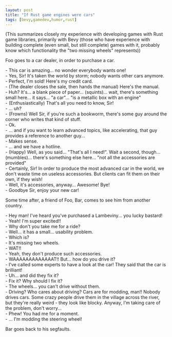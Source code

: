 ```yaml
---
layout: post
title: "If Rust game engines were cars"
tags: [bevy,gamedev,humor,rust]
---
```


(This summarizes closely my experience with developing games with Rust game libraries, primarily with Bevy (those who have experience with building complete (even small, but still complete) games with it, probably know which functionality the "two missing wheels" represents))

Foo goes to a car dealer, in order to purchase a car.

\- This car is amazing... no wonder everybody wants one!<br/>
\- Yes, Sir! It's taken the world by storm; nobody wants other cars anymore.<br/>
\- Perfect, I'm sold! Here's my credit card.<br/>
\- (The dealer closes the sale, then hands the manual) Here's the manual.<br/>
\- Huh? It's... a blank piece of paper... (squints)... wait, there's something small here... it says... "a car"... "is a metallic box with an engine"<br/>
\- (Enthusiastically) That's all you need to know, Sir!<br/>
\- ... uh?<br/>
\- (Frowns) Well Sir, if you're such a bookworm, there's some guy around the corner who writes that kind of stuff.<br/>
\- Ok.<br/>
\- ... and if you want to learn advanced topics, like accelerating, that guy provides a reference to another guy...<br/>
\- Makes sense.<br/>
\- ... and we have a hotline.<br/>
\- (Happy) Well, as you said... "That's all I need!". Wait a second, though... (mumbles)... there's something else here... "not all the accessories are provided"<br/>
\- Certainly, Sir! In order to produce the most advanced car in the world, we don't waste time on useless accessories. But clients can fit them on their own, if they wish!<br/>
\- Well, it's accessories, anyway... Awesome! Bye!<br/>
\- Goodbye Sir, enjoy your new car!<br/>

Some time after, a friend of Foo, Bar, comes to see him from another country.

\- Hey man! I've heard you've purchased a Lambeviny... you lucky bastard!<br/>
\- Yeah! I'm super excited!!<br/>
\- Why don't you take me for a ride?<br/>
\- Well... it has a small... usability problem.<br/>
\- Which is?<br/>
\- It's missing two wheels.<br/>
\- WAT!!<br/>
\- Yeah, they don't produce such accessories.<br/>
\- WAAAAAAAAAAAAAT!! But... how do you drive it?<br/>
\- I've called some experts to have a look at the car! They said that the car is brilliant!<br/>
\- Uh... and did they fix it?<br/>
\- Fix it? Why should I fix it?<br/>
\- The wheels... you can't drive without them.<br/>
\- Driving? Who cares about driving? Cars are for modding, man!! Nobody drives cars. Some crazy people drive them in the village across the river, but they're really weird - they look like blocky. Anyway, I'm taking care of the problem, don't worry...<br/>
\- Phew! You had me for a moment.<br/>
\- ... I'm modding the steering wheel!<br/>

Bar goes back to his segfaults.

